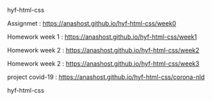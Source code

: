 hyf-html-css

Assignmet       : https://anashost.github.io/hyf-html-css/week0

Homework week 1 : https://anashost.github.io/hyf-html-css/week1

Homework week 2 : https://anashost.github.io/hyf-html-css/week2 

Homework week 2 : https://anashost.github.io/hyf-html-css/week3

project covid-19 : https://anashost.github.io/hyf-html-css/corona-nld

hyf-html-css
